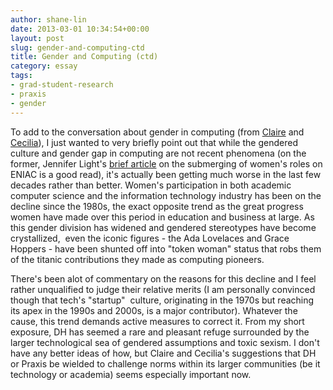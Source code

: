 ```yaml
---
author: shane-lin
date: 2013-03-01 10:34:54+00:00
layout: post
slug: gender-and-computing-ctd
title: Gender and Computing (ctd)
category: essay
tags:
- grad-student-research
- praxis
- gender
---
```


To add to the conversation about gender in computing (from [Claire](https://scholarslab.org/blog/but-i-dont-like-programming-gender-and-our-division-of-labor/) and [Cecilia](https://scholarslab.org/blog/gendering-praxis/)), I just wanted to very briefly point out that while the gendered culture and gender gap in computing are not recent phenomena (on the former, Jennifer Light's [brief article](https://muse.jhu.edu/journals/technology_and_culture/v040/40.3light.html) on the submerging of women's roles on ENIAC is a good read), it's actually been getting much worse in the last few decades rather than better. Women's participation in both academic computer science and the information technology industry has been on the decline since the 1980s, the exact opposite trend as the great progress women have made over this period in education and business at large. As this gender division has widened and gendered stereotypes have become crystallized,  even the iconic figures - the Ada Lovelaces and Grace Hoppers - have been shunted off into "token woman" status that robs them of the titanic contributions they made as computing pioneers.

There's been alot of commentary on the reasons for this decline and I feel rather unqualified to judge their relative merits (I am personally convinced though that tech's "startup"  culture, originating in the 1970s but reaching its apex in the 1990s and 2000s, is a major contributor). Whatever the cause, this trend demands active measures to correct it. From my short exposure, DH has seemed a rare and pleasant refuge surrounded by the larger technological sea of gendered assumptions and toxic sexism. I don't have any better ideas of how, but Claire and Cecilia's suggestions that DH or Praxis be wielded to challenge norms within its larger communities (be it technology or academia) seems especially important now.
